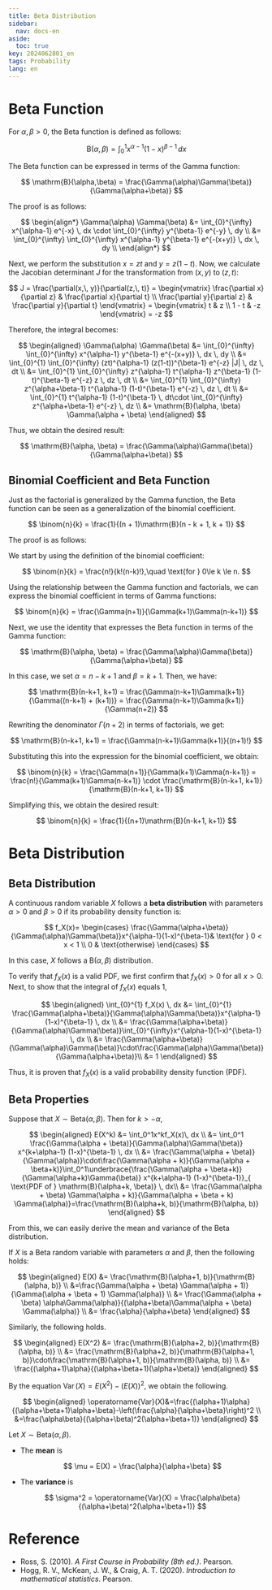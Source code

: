 ```yaml
---
title: Beta Distribution
sidebar:
  nav: docs-en
aside:
  toc: true
key: 2024062801_en
tags: Probability
lang: en
---
```


# Beta Function

For $\alpha, \beta > 0$, the Beta function is defined as follows:

$$
\mathrm{B}(\alpha, \beta) = \int_{0}^{1} x^{\alpha-1} (1-x)^{\beta-1} \, dx
$$

The Beta function can be expressed in terms of the Gamma function:

$$
\mathrm{B}(\alpha,\beta) = \frac{\Gamma(\alpha)\Gamma(\beta)}{\Gamma(\alpha+\beta)}
$$

The proof is as follows:

$$
\begin{align*}
\Gamma(\alpha) \Gamma(\beta) &= \int_{0}^{\infty} x^{\alpha-1} e^{-x} \, dx \cdot \int_{0}^{\infty} y^{\beta-1} e^{-y} \, dy \\
&= \int_{0}^{\infty} \int_{0}^{\infty} x^{\alpha-1} y^{\beta-1} e^{-(x+y)} \, dx \, dy \\
\end{align*}
$$

Next, we perform the substitution $x = zt$ and $y = z(1-t)$. Now, we calculate the Jacobian determinant $J$ for the transformation from $(x, \, y)$ to $(z, \, t)$:

$$
J = \frac{\partial(x,\, y)}{\partial(z,\, t)} = \begin{vmatrix}
\frac{\partial x}{\partial z} & \frac{\partial x}{\partial t} \\
\frac{\partial y}{\partial z} & \frac{\partial y}{\partial t}
\end{vmatrix} = \begin{vmatrix}
t & z \\
1 - t & -z
\end{vmatrix} = -z
$$

Therefore, the integral becomes:

$$
\begin{aligned}
\Gamma(\alpha) \Gamma(\beta) &= \int_{0}^{\infty} \int_{0}^{\infty} x^{\alpha-1} y^{\beta-1} e^{-(x+y)} \, dx \, dy \\
&= \int_{0}^{1} \int_{0}^{\infty} (zt)^{\alpha-1} (z(1-t))^{\beta-1} e^{-z} |J| \, dz \, dt \\
&= \int_{0}^{1} \int_{0}^{\infty} z^{\alpha-1} t^{\alpha-1} z^{\beta-1} (1-t)^{\beta-1} e^{-z} z \, dz \, dt \\
&= \int_{0}^{1} \int_{0}^{\infty} z^{\alpha+\beta-1} t^{\alpha-1} (1-t)^{\beta-1} e^{-z} \, dz \, dt \\
&= \int_{0}^{1} t^{\alpha-1} (1-t)^{\beta-1} \, dt\cdot \int_{0}^{\infty} z^{\alpha+\beta-1} e^{-z} \, dz \\
&= \mathrm{B}(\alpha, \beta) \Gamma(\alpha + \beta)
\end{aligned}
$$

Thus, we obtain the desired result:

$$
\mathrm{B}(\alpha, \beta) = \frac{\Gamma(\alpha)\Gamma(\beta)}{\Gamma(\alpha+\beta)}
$$

## Binomial Coefficient and Beta Function

Just as the factorial is generalized by the Gamma function, the Beta function can be seen as a generalization of the binomial coefficient.

$$
\binom{n}{k} = \frac{1}{(n + 1)\mathrm{B}(n - k + 1, k + 1)}
$$

The proof is as follows:

We start by using the definition of the binomial coefficient:

$$
\binom{n}{k} = \frac{n!}{k!(n-k)!},\quad \text{for } 0\le k \le n.
$$

Using the relationship between the Gamma function and factorials, we can express the binomial coefficient in terms of Gamma functions:

$$
\binom{n}{k} = \frac{\Gamma(n+1)}{\Gamma(k+1)\Gamma(n-k+1)}
$$

Next, we use the identity that expresses the Beta function in terms of the Gamma function:

$$
\mathrm{B}(\alpha, \beta) = \frac{\Gamma(\alpha)\Gamma(\beta)}{\Gamma(\alpha+\beta)}
$$

In this case, we set $\alpha = n-k+1$ and $\beta = k+1$. Then, we have:

$$
\mathrm{B}(n-k+1, k+1) = \frac{\Gamma(n-k+1)\Gamma(k+1)}{\Gamma((n-k+1) + (k+1))} = \frac{\Gamma(n-k+1)\Gamma(k+1)}{\Gamma(n+2)}
$$

Rewriting the denominator $\Gamma(n+2)$ in terms of factorials, we get:

$$
\mathrm{B}(n-k+1, k+1) = \frac{\Gamma(n-k+1)\Gamma(k+1)}{(n+1)!}
$$

Substituting this into the expression for the binomial coefficient, we obtain:

$$
\binom{n}{k} = \frac{\Gamma(n+1)}{\Gamma(k+1)\Gamma(n-k+1)} = \frac{n!}{\Gamma(k+1)\Gamma(n-k+1)} \cdot \frac{\mathrm{B}(n-k+1, k+1)}{\mathrm{B}(n-k+1, k+1)}
$$

Simplifying this, we obtain the desired result:

$$
\binom{n}{k} = \frac{1}{(n+1)\mathrm{B}(n-k+1, k+1)}
$$

# Beta Distribution

## Beta Distribution

A continuous random variable $X$ follows a **beta distribution** with parameters $\alpha>0$ and $\beta > 0$ if its probability density function is: 

$$
f_X(x)=
\begin{cases}
\frac{\Gamma(\alpha+\beta)}{\Gamma(\alpha)\Gamma(\beta)}x^{\alpha-1}(1-x)^{\beta-1}& \text{for } 0 < x < 1 \\
0 & \text{otherwise}
\end{cases}
$$

In this case, $X$ follows a $\mathrm{B}(\alpha, \beta)$ distribution.

To verify that $f_X(x)$ is a valid PDF, we first confirm that $f_X(x) > 0$ for all $x > 0$. Next, to show that the integral of $f_X(x)$ equals 1,

$$
\begin{aligned}
\int_{0}^{1} f_X(x) \, dx &= \int_{0}^{1} \frac{\Gamma(\alpha+\beta)}{\Gamma(\alpha)\Gamma(\beta)}x^{\alpha-1}(1-x)^{\beta-1} \, dx \\
&= \frac{\Gamma(\alpha+\beta)}{\Gamma(\alpha)\Gamma(\beta)}\int_{0}^{\infty}x^{\alpha-1}(1-x)^{\beta-1} \, dx \\
&= \frac{\Gamma(\alpha+\beta)}{\Gamma(\alpha)\Gamma(\beta)}\cdot\frac{\Gamma(\alpha)\Gamma(\beta)}{\Gamma(\alpha+\beta)}\\
&= 1
\end{aligned}
$$

Thus, it is proven that $f_X(x)$ is a valid probability density function (PDF).



## Beta Properties

Suppose that $X∼\text{Beta}(α,β)$. Then for $k>-\alpha$,

$$
\begin{aligned}
E(X^k) &= \int_0^1x^kf_X(x)\, dx \\
&= \int_0^1 \frac{\Gamma(\alpha + \beta)}{\Gamma(\alpha)\Gamma(\beta)} x^{k+\alpha-1} (1-x)^{\beta-1} \, dx \\
&= \frac{\Gamma(\alpha + \beta)}{\Gamma(\alpha)}\cdot\frac{\Gamma(\alpha + k)}{\Gamma(\alpha + \beta+k)}\int_0^1\underbrace{\frac{\Gamma(\alpha + \beta+k)}{\Gamma(\alpha+k)\Gamma(\beta)} x^{k+\alpha-1} (1-x)^{\beta-1}}_{ \text{PDF of } \mathrm{B}(\alpha+k, \beta)} \, dx\\
&= \frac{\Gamma(\alpha + \beta) \Gamma(\alpha + k)}{\Gamma(\alpha + \beta + k) \Gamma(\alpha)}=\frac{\mathrm{B}(\alpha+k, b)}{\mathrm{B}(\alpha, b)}
\end{aligned}
$$

From this, we can easily derive the mean and variance of the Beta distribution.

If $X$ is a Beta random variable with parameters $\alpha$ and $\beta$, then the following holds:

$$
\begin{aligned}
E(X) &= \frac{\mathrm{B}(\alpha+1, b)}{\mathrm{B}(\alpha, b)} \\
&=\frac{\Gamma(\alpha + \beta) \Gamma(\alpha + 1)}{\Gamma(\alpha + \beta + 1) \Gamma(\alpha)} \\
&= \frac{\Gamma(\alpha + \beta) \alpha\Gamma(\alpha)}{(\alpha+\beta)\Gamma(\alpha + \beta) \Gamma(\alpha)} \\
&= \frac{\alpha}{\alpha+\beta}
\end{aligned}
$$

Similarly, the following holds.

$$
\begin{aligned}
E(X^2) &= \frac{\mathrm{B}(\alpha+2, b)}{\mathrm{B}(\alpha, b)} \\
&= \frac{\mathrm{B}(\alpha+2, b)}{\mathrm{B}(\alpha+1, b)}\cdot\frac{\mathrm{B}(\alpha+1, b)}{\mathrm{B}(\alpha, b)} \\
&= \frac{(\alpha+1)\alpha}{(\alpha+\beta+1)(\alpha+\beta)}
\end{aligned}
$$

By the equation $\operatorname{Var}(X) = E(X^2) - (E(X))^2$, we obtain the following.

$$
\begin{aligned}
\operatorname{Var}(X)&=\frac{(\alpha+1)\alpha}{(\alpha+\beta+1)\alpha+\beta}-\left(\frac{\alpha}{\alpha+\beta}\right)^2 \\
&=\frac{\alpha\beta}{(\alpha+\beta)^2(\alpha+\beta+1)}
\end{aligned}
$$

Let $X \sim \text{Beta}(\alpha, \beta)$.

- The **mean** is  

  $$
  \mu = E(X) = \frac{\alpha}{\alpha+\beta}
  $$

- The **variance** is 

  $$
  \sigma^2 = \operatorname{Var}(X) = \frac{\alpha\beta}{(\alpha+\beta)^2(\alpha+\beta+1)}
  $$

#  Reference

* Ross, S. (2010). *A First Course in Probability (8th ed.)*. Pearson.
* Hogg, R. V., McKean, J. W., & Craig, A. T. (2020). *Introduction to mathematical statistics*. Pearson. 